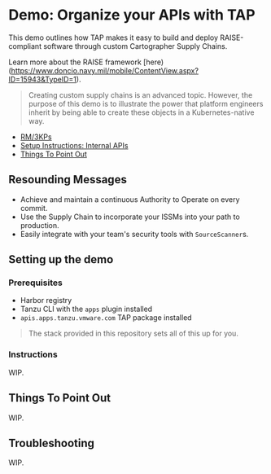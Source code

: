# Demo: Organize your APIs with TAP

This demo outlines how TAP makes it easy to build and deploy RAISE-compliant
software through custom Cartographer Supply Chains.

Learn more about the RAISE framework
[here)(https://www.doncio.navy.mil/mobile/ContentView.aspx?ID=15943&TypeID=1).

> Creating custom supply chains is an advanced topic. However, the purpose
> of this demo is to illustrate the power that platform engineers inherit by
> being able to create these objects in a Kubernetes-native way.

- [RM/3KPs](#resounding-messages)
- [Setup Instructions: Internal APIs](#internal-api-demo)
- [Things To Point Out](#things-to-point-out)

## Resounding Messages

- Achieve and maintain a continuous Authority to Operate on every commit.
- Use the Supply Chain to incorporate your ISSMs into your path to production.
- Easily integrate with your team's security tools with `SourceScanner`s.

## Setting up the demo

### Prerequisites

- Harbor registry
- Tanzu CLI with the `apps` plugin installed
- `apis.apps.tanzu.vmware.com` TAP package installed

> The stack provided in this repository sets all of this up for you.

### Instructions

WIP.

## Things To Point Out

WIP.

## Troubleshooting

WIP.
